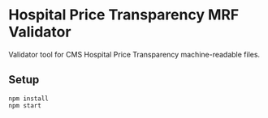 # Hospital Price Transparency MRF Validator

Validator tool for CMS Hospital Price Transparency machine-readable files.

## Setup

```
npm install
npm start
```
